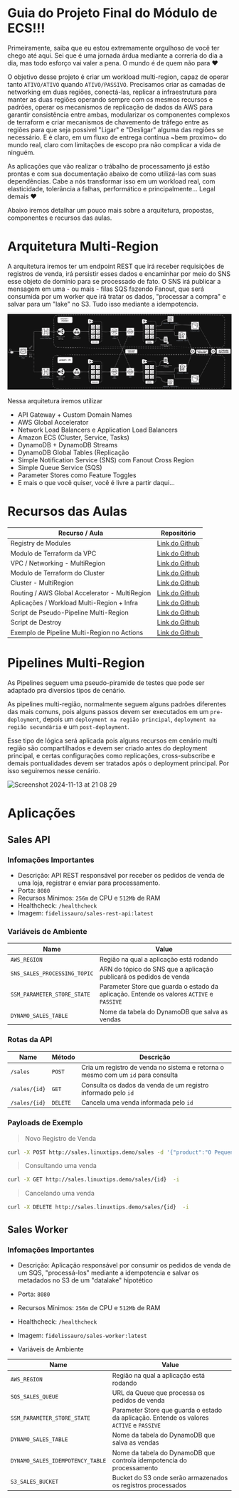 
# Guia do Projeto Final do Módulo de ECS!!!

Primeiramente, saiba que eu estou extremamente orgulhoso de você ter chego até aqui. Sei que é uma jornada árdua mediante a correria do dia a dia, mas todo esforço vai valer a pena. O mundo é de quem não para :heart: 

O objetivo desse projeto é criar um workload multi-region, capaz de operar tanto `ATIVO/ATIVO` quando `ATIVO/PASSIVO`. Precisamos criar as camadas de networking em duas regiões, conectá-las, replicar a infraestrutura para manter as duas regiões operando sempre com os mesmos recursos e padrões, operar os mecanismos de replicação de dados da AWS para garantir consistência entre ambas, modularizar os componentes complexos de terraform e criar mecanismos de chavemento de tráfego entre as regiões para que seja possível "Ligar" e "Desligar" alguma das regiões se necessário. E é claro, em um fluxo de entrega contínua ~bem proximo~ do mundo real, claro com limitações de escopo pra não complicar a vida de ninguém.

As aplicações que vão realizar o trábalho de processamento já estão prontas e com sua documentação abaixo de como utilizá-las com suas dependências. Cabe a nós transformar isso em um workload real, com elasticidade, tolerância a falhas, performático e principalmente... Legal demais :heart: 

Abaixo iremos detalhar um pouco mais sobre a arquitetura, propostas, componentes e recursos das aulas. 

# Arquitetura Multi-Region

A arquitetura iremos ter um endpoint REST que irá receber requisições de registros de venda, irá persistir esses dados e encaminhar por meio do SNS esse objeto de domínio para se processado de fato. O SNS irá publicar a mensagem em uma - ou mais - filas SQS fazendo Fanout, que será consumida por um worker que irá tratar os dados, "processar a compra" e salvar para um "lake" no S3. Tudo isso mediante a idempotencia. 

![Arquitetura Multi-Region](/assets/projeto-final-ecs.drawio.png)


Nessa arquitetura iremos utilizar 

* API Gateway + Custom Domain Names
* AWS Global Accelerator
* Network Load Balancers e Application Load Balancers
* Amazon ECS (Cluster, Service, Tasks)
* DynamoDB + DynamoDB Streams
* DynamoDB Global Tables (Replicação
* Simple Notification Service (SNS) com Fanout Cross Region
* Simple Queue Service (SQS)
* Parameter Stores como Feature Toggles
* E mais o que você quiser, você é livre a partir daqui... 


# Recursos das Aulas

| Recurso / Aula                                  | Repositório                                                                                         |
|-------------------------------------------------|-----------------------------------------------------------------------------------------------------|
| Registry de Modules                             | [Link do Github](https://github.com/msfidelis/linuxtips-curso-containers-aws-modules)               |
| Modulo de Terraform da VPC                      | [Link do Github](https://github.com/msfidelis/linuxtips-curso-containers-aws-modules/vpc)           |
| VPC / Networking - MultiRegion                  | [Link do Github](https://github.com/msfidelis/linuxtips-curso-containers-aws-multiregion-vpc)       |
| Modulo de Terraform do Cluster                  | [Link do Github](https://github.com/msfidelis/linuxtips-curso-containers-aws-modules/cluster)       |
| Cluster - MultiRegion                           | [Link do Github](https://github.com/msfidelis/linuxtips-curso-containers-aws-multiregion-cluster)   |
| Routing / AWS Global Accelerator - MultiRegion  | [Link do Github](https://github.com/msfidelis/linuxtips-curso-containers-aws-multiregion-routing)   |
| Aplicações / Workload Multi-Region + Infra      | [Link do Github](https://github.com/msfidelis/linuxtips-curso-containers-aws-multiregion-sales-workload) |
| Script de Pseudo-Pipeline Multi-Region          | [Link do Github](/extras/ecs-projeto-final/pipeline.sh)                                             |
| Script de Destroy                               | [Link do Github](/extras/ecs-projeto-final/pipeline-destroy.sh)                                     |
| Exemplo de Pipeline Multi-Region no Actions     | [Link do Github](/extras/ecs-projeto-final/workflows/multiregion.yml)                               |


# Pipelines Multi-Region

As Pipelines seguem uma pseudo-piramide de testes que pode ser adaptado pra diversios tipos de cenário.

As pipelines multi-região, normalmente seguem alguns padrões diferentes das mais comuns, pois alguns passos devem ser executados em um `pre-deployment`, depois um `deployment na região principal`, `deployment na região secundária` e um `post-deployment`. 

Esse tipo de lógica será aplicada pois alguns recursos em cenário multi região são compartilhados e devem ser criado antes do deployment principal, e certas configurações como replicações, cross-subscribe e demais pontualidades devem ser tratados após o deployment principal. Por isso seguiremos nesse cenário. 

![Screenshot 2024-11-13 at 21 08 29](https://github.com/user-attachments/assets/f2174c77-191a-44e2-83fd-46970ac7e8d7)


# Aplicações 

## Sales API

### Infomações Importantes

* Descrição: API REST responsável por receber os pedidos de venda de uma loja, registrar e enviar para processamento. 
* Porta: `8080`
* Recursos Mínimos: `256m` de CPU e `512Mb` de RAM
* Healthcheck: `/healthcheck`
* Imagem: `fidelissauro/sales-rest-api:latest`

### Variáveis de Ambiente

| Name                          | Value                                                                                     |
|-------------------------------|-------------------------------------------------------------------------------------------|
| `AWS_REGION`                  | Região na qual a aplicação está rodando                                                   |
| `SNS_SALES_PROCESSING_TOPIC`  | ARN do tópico do SNS que a aplicação publicará os pedidos de venda                        |
| `SSM_PARAMETER_STORE_STATE`   | Parameter Store que guarda o estado da aplicação. Entende os valores `ACTIVE` e `PASSIVE` |
| `DYNAMO_SALES_TABLE`          | Nome da tabela do DynamoDB que salva as vendas                                            |

### Rotas da API 

| Name          | Método    | Descrição                                                                                 |
|---------------|-----------|-------------------------------------------------------------------------------------------|
| `/sales`      | `POST`    | Cria um registro de venda no sistema e retorna o mesmo com um `id` para consulta          |
| `/sales/{id}` | `GET`     | Consulta os dados da venda de um registro informado pelo `id`                             |
| `/sales/{id}` | `DELETE`  | Cancela uma venda informada pelo `id`                                                     |


### Payloads de Exemplo

> Novo Registro de Venda

```bash
curl -X POST http://sales.linuxtips.demo/sales -d '{"product":"O Pequeno Principe", "amount": 14.00}' -i
```

> Consultando uma venda

```bash
curl -X GET http://sales.linuxtips.demo/sales/{id}  -i
```


> Cancelando uma venda

```bash
curl -X DELETE http://sales.linuxtips.demo/sales/{id}  -i
```


## Sales Worker

### Infomações Importantes

* Descrição: Aplicação responsável por consumir os pedidos de venda de um SQS, "processá-los" mediante a idempotencia e salvar os metadados no S3 de um "datalake" hipotético
* Porta: `8080`
* Recursos Mínimos: `256m` de CPU e `512Mb` de RAM
* Healthcheck: `/healthcheck`
* Imagem: `fidelissauro/sales-worker:latest`


* Variáveis de Ambiente

| Name                              | Value                                                                                     |
|-----------------------------------|-------------------------------------------------------------------------------------------|
| `AWS_REGION`                      | Região na qual a aplicação está rodando                                                   |
| `SQS_SALES_QUEUE`                 | URL da Queue que processa os pedidos de venda                                             |
| `SSM_PARAMETER_STORE_STATE`       | Parameter Store que guarda o estado da aplicação. Entende os valores `ACTIVE` e `PASSIVE` |
| `DYNAMO_SALES_TABLE`              | Nome da tabela do DynamoDB que salva as vendas                                            |
| `DYNAMO_SALES_IDEMPOTENCY_TABLE`  | Nome da tabela do DynamoDB que controla idempotencia do processamento                     |
| `S3_SALES_BUCKET`                 | Bucket do S3 onde serão armazenados os registros processados                              |
